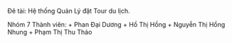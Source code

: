 Đê tài: Hệ thống Quản Lý đặt Tour du lịch.

Nhóm 7
Thành viên:
    + Phan Đại Dương
    + Hồ Thị Hồng
    + Nguyễn Thị Hồng Nhung
    + Phạm Thị Thu Thảo
    